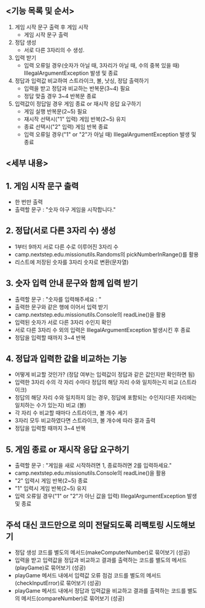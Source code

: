 ## <기능 목록 및 순서>

1. 게임 시작 문구 출력 후 게임 시작
    - 게임 시작 문구 출력
2. 정답 생성
    - 서로 다른 3자리의 수 생성.
3. 입력 받기
    - 입력 오류일 경우(숫자가 아닐 때, 3자리가 아닐 때, 수의 중복 있을 때) IllegalArgumentException 발생 및 종료
4. 정답과 입력값 비교하여 스트라이크, 볼, 낫싱, 정답 출력하기
    - 입력을 받고 정답과 비교하는 반복문(3~4) 필요
    - 정답 맞출 경우 3~4 반복문 종료
5. 입력값이 정답일 경우 게임 종료 or 재시작 응답 요구하기
    - 게임 실행 반복문(2~5) 필요
    - 재시작 선택시("1" 입력) 게임 반복(2~5) 유지
    - 종료 선택시("2" 입력) 게임 반복 종료
    - 입력 오류일 경우("1" or "2"가 아닐 때) IllegalArgumentException 발생 및 종료

## **<세부 내용>**

## 1. 게임 시작 문구 출력

- 한 번만 출력
- 출력할 문구 : "숫자 야구 게임을 시작합니다."

## 2. 정답(서로 다른 3자리 수) 생성

- 1부터 9까지 서로 다른 수로 이루어진 3자리 수
- camp.nextstep.edu.missionutils.Randoms의 pickNumberInRange()를 활용
- 리스트에 저장된 숫자를 3자리 숫자로 변환(문자열)

## 3. 숫자 입력 안내 문구와 함께 입력 받기

- 출력할 문구 : "숫자를 입력해주세요 : "
- 출력한 문구와 같은 행에 이어서 입력 받기
- camp.nextstep.edu.missionutils.Console의 readLine()을 활용
- 입력된 숫자가 서로 다른 3자리 수인지 확인
- 서로 다른 3자리 수 외의 입력은 IllegalArgumentException 발생시킨 후 종료
- 정답을 입력할 때까지 3~4 반복

## 4. 정답과 입력한 값을 비교하는 기능

- 어떻게 비교할 것인가? (정답 여부는 입력값이 정답과 같은 값인지만 확인하면 됨)
- 입력한 3자리 수의 각 자리 수마다 정답의 해당 자리 수와 일치하는지 비교 (스트라이크)
- 정답의 해당 자리 수와 일치하지 않는 경우, 정답에 포함되는 수인지(다른 자리에는 일치하는 수가 있는지) 비교 (볼)
- 각 자리 수 비교할 때마다 스트라이크, 볼 개수 세기
- 3자리 모두 비교하였다면 스트라이크, 볼 개수에 따라 결과 출력
- 정답을 입력할 때까지 3~4 반복

## 5. 게임 종료 or 재시작 응답 요구하기

- 출력할 문구 : "게임을 새로 시작하려면 1, 종료하려면 2를 입력하세요."
- camp.nextstep.edu.missionutils.Console의 readLine()을 활용
- "2" 입력시 게임 반복(2~5) 종료
- "1" 입력시 게임 반복(2~5) 유지
- 입력 오류일 경우("1" or "2"가 아닌 값을 입력) IllegalArgumentException 발생 및 종료

## 주석 대신 코드만으로 의미 전달되도록 리팩토링 시도해보기

- 정답 생성 코드를 별도의 메서드(makeComputerNumber)로 묶어보기 (성공)
- 입력을 받고 입력값을 정답과 비교하고 결과를 출력하는 코드를 별도의 메서드(playGame)로 묶어보기 (성공)
- playGame 메서드 내에서 입력값 오류 점검 코드를 별도의 메서드(checkInputError)로 묶어보기 (성공)
- playGame 메서드 내에서 정답과 입력값을 비교하고 결과를 출력하는 코드를 별도의 메서드(compareNumber)로 묶어보기 (성공)